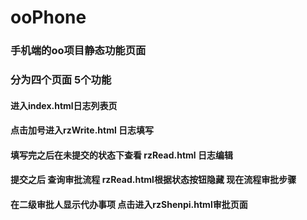 # ooPhone
### 手机端的oo项目静态功能页面

### 分为四个页面 5个功能

#### 进入index.html日志列表页 

#### 点击加号进入rzWrite.html 日志填写

#### 填写完之后在未提交的状态下查看 rzRead.html 日志编辑

#### 提交之后 查询审批流程 rzRead.html根据状态按钮隐藏 现在流程审批步骤

#### 在二级审批人显示代办事项 点击进入rzShenpi.html审批页面

